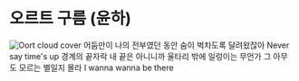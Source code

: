 # 오르트 구름 (윤하)
![Oort cloud cover](./cover_picture.jpg)
어둠만이 나의 전부였던 동안
숨이 벅차도록 달려왔잖아
Never say time's up
경계의 끝자락
내 끝은 아니니까
울타리 밖에 일렁이는 무언가
그 아무도 모르는 별일지 몰라
I wanna wanna be there
